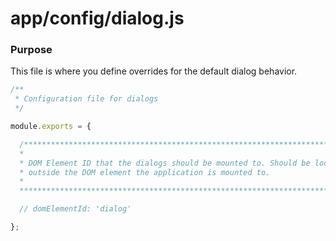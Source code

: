 # app/config/dialog.js

### Purpose

This file is where you define overrides for the default dialog behavior.

```js
/**
 * Configuration file for dialogs
 */

module.exports = {

  /****************************************************************************
  *                                                                           *
  * DOM Element ID that the dialogs should be mounted to. Should be located   *
  * outside the DOM element the application is mounted to.                    *
  *                                                                           *
  ****************************************************************************/

  // domElementId: 'dialog'

};
```

